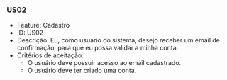 ### US02

- Feature: Cadastro
- ID: US02
- Descrição: Eu, como usuário do sistema, desejo receber um email de confirmação, para que eu possa validar a minha conta.
- Critérios de aceitação:
  * O usuário deve possuir acesso ao email cadastrado.
  * O usuário deve ter criado uma conta.
  